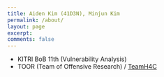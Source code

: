 ```yaml
---
title: Aiden Kim (41D3N), Minjun Kim
permalink: /about/
layout: page
excerpt: 
comments: false
---
```


- KITRI BoB 11th (Vulnerability Analysis)<br>
- TOOR (Team of Offensive Research) / <a href="https://teamh4c.com/">TeamH4C</a>
